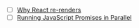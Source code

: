 - [ ] [Why React re-renders](https://www.joshwcomeau.com/react/why-react-re-renders/)
- [ ] [Running JavaScript Promises in Parallel](https://blog.openreplay.com/promises-in-parallel/)
